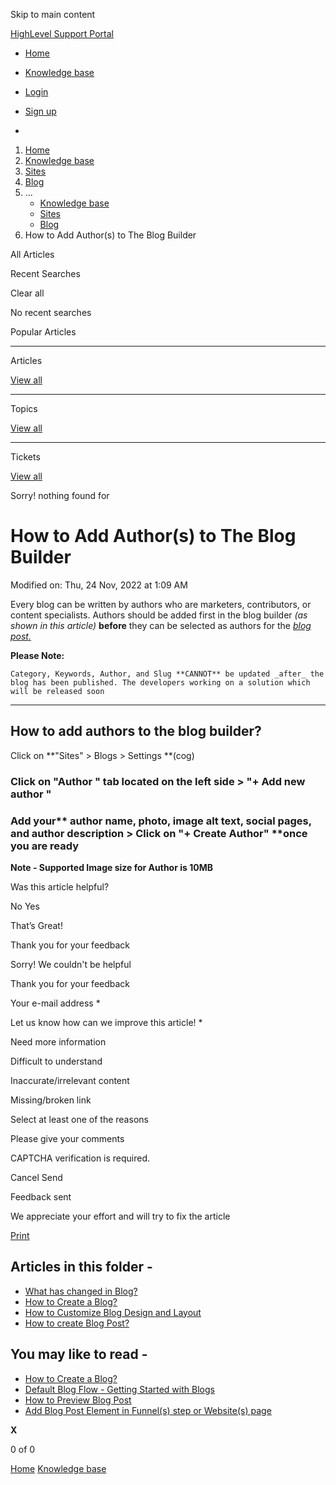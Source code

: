 Skip to main content

[ HighLevel Support Portal ](https://help.gohighlevel.com)

  * [ Home ](/support/home)
  * [ Knowledge base ](/support/solutions)

  * [Login](/support/login)
  * [Sign up](/support/signup)
  * 

  1. [Home](/support/home)
  2. [Knowledge base](/support/solutions)
  3. [Sites](/support/solutions/48000449581)
  4. [Blog](/support/solutions/folders/48000686613)
  5. ... 
     * [Knowledge base](/support/solutions)
     * [Sites](/support/solutions/48000449581)
     * [Blog](/support/solutions/folders/48000686613)
  6. How to Add Author(s) to The Blog Builder

All  Articles 

Recent Searches

Clear all

No recent searches

Popular Articles

* * *

Articles

[View all](/support/search/solutions)

* * *

Topics

[View all](/support/search/topics)

* * *

Tickets

[View all](/support/search/tickets)

Sorry! nothing found for   

# How to Add Author(s) to The Blog Builder

Modified on: Thu, 24 Nov, 2022 at 1:09 AM

Every blog can be written by authors who are marketers, contributors, or content specialists. Authors should be added first in the blog builder _(as shown in this article)_ **before** they can be selected as authors for the _[blog post.](https://help.gohighlevel.com/en/support/solutions/articles/48001220286)_

**Please Note:**

    Category, Keywords, Author, and Slug **CANNOT** be updated _after_ the blog has been published. The developers working on a solution which will be released soon

* * *

## **How to add authors to the blog builder?**

Click on **"Sites" > Blogs > Settings **(cog)

### Click on "**Author** " tab located on the left side **>** "**\+ Add new author** "  

### Add your**  author name, photo, image alt text, social pages, **and**  author description > **Click on**  "+ Create Author" **once you are ready

**Note - Supported Image size for Author is 10MB**

Was this article helpful?

No  Yes 

That’s Great!

Thank you for your feedback

Sorry! We couldn't be helpful

Thank you for your feedback

Your e-mail address *

Let us know how can we improve this article! *

Need more information 

Difficult to understand 

Inaccurate/irrelevant content 

Missing/broken link 

Select at least one of the reasons 

Please give your comments 

CAPTCHA verification is required. 

Cancel  Send 

Feedback sent

We appreciate your effort and will try to fix the article

[Print](javascript:print\(\))

## Articles in this folder -

  * [What has changed in Blog?](/support/solutions/articles/155000002447-what-has-changed-in-blog-)
  * [How to Create a Blog?](/support/solutions/articles/155000002448-how-to-create-a-blog-)
  * [How to Customize Blog Design and Layout](/support/solutions/articles/155000002449-how-to-customize-blog-design-and-layout)
  * [How to create Blog Post?](/support/solutions/articles/155000002450-how-to-create-blog-post-)

## You may like to read -

  * [How to Create a Blog?](/support/solutions/articles/155000002448-how-to-create-a-blog-)
  * [Default Blog Flow - Getting Started with Blogs](/support/solutions/articles/48001220286-default-blog-flow-getting-started-with-blogs)
  * [How to Preview Blog Post](/support/solutions/articles/48001220291-how-to-preview-blog-post)
  * [Add Blog Post Element in Funnel(s) step or Website(s) page](/support/solutions/articles/155000002776-add-blog-post-element-in-funnel-s-step-or-website-s-page)

**X**

0 of 0 []()

[Home](/support/home) [Knowledge base](/support/solutions)
